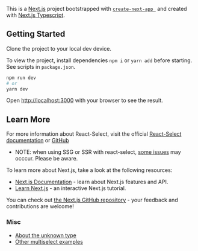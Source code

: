 This is a [Next.js](https://nextjs.org/) project bootstrapped with [`create-next-app `](https://github.com/vercel/next.js/tree/canary/packages/create-next-app) and created with [Next.js Typescript](https://nextjs.org/docs/basic-features/typescript).

## Getting Started

Clone the project to your local dev device.

To view the project, install dependencies `npm i` or `yarn add` before starting. See scripts in `package.json`.

```bash
npm run dev
# or
yarn dev
```

Open [http://localhost:3000](http://localhost:3000) with your browser to see the result.


## Learn More

For more information about React-Select, visit the official [React-Select documentation](https://react-select.com/home) or [GitHub](https://github.com/JedWatson/react-select)

- NOTE: when using SSG or SSR with react-select, [some issues](https://github.com/JedWatson/react-select/issues/2629) may occcur. Please be aware. 

To learn more about Next.js, take a look at the following resources:

- [Next.js Documentation](https://nextjs.org/docs) - learn about Next.js features and API.
- [Learn Next.js](https://nextjs.org/learn) - an interactive Next.js tutorial.

You can check out [the Next.js GitHub repository](https://github.com/vercel/next.js/) - your feedback and contributions are welcome!

### Misc
- [About the unknown type](https://mariusschulz.com/blog/the-unknown-type-in-typescript)
- [Other multiselect examples](https://medium.com/@compmonk/react-multi-select-with-check-boxes-and-select-all-option-bd16941538f3)
